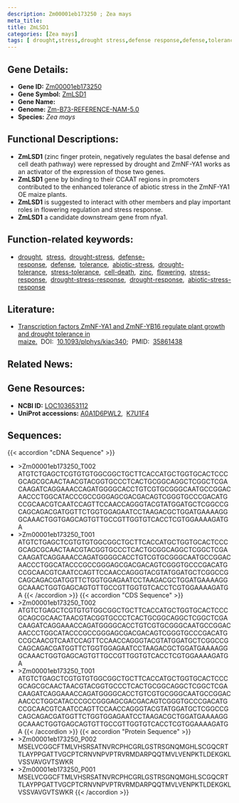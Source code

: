 ```yaml
---
description: Zm00001eb173250 ; Zea mays
meta_title:
title: ZmLSD1
categories: [Zea mays]
tags: [ drought,stress,drought stress,defense response,defense,tolerance,abiotic stress,drought tolerance,stress tolerance,cell death,zinc,flowering,stress response,drought stress response,drought response,abiotic stress response ]
---
```


## Gene Details:
- **Gene ID:**	[Zm00001eb173250](https://www.maizegdb.org/gene_center/gene/Zm00001eb173250)
- **Gene Symbol:** <u>ZmLSD1</u>
- **Gene Name:** 
- **Genome:** [Zm-B73-REFERENCE-NAM-5.0](https://www.maizegdb.org/genome/assembly/Zm-B73-REFERENCE-NAM-5.0)
- **Species:** *Zea mays*

## Functional Descriptions:
   - **ZmLSD1** (zinc finger protein, negatively regulates the basal defense and cell death pathway) were repressed by drought and ZmNF-YA1 works as an activator of the expression of those two genes.
   - **ZmLSD1** gene by binding to their CCAAT regions in promoters contributed to the enhanced tolerance of abiotic stress in the ZmNF-YA1 OE maize plants.
   - **ZmLSD1** is suggested to interact with other members and play important roles in flowering regulation and stress response.
   - **ZmLSD1** a candidate downstream gene from nfya1.

## Function-related keywords:
- [drought](/tags/drought/),&nbsp;&nbsp;[stress](/tags/stress/),&nbsp;&nbsp;[drought-stress](/tags/drought-stress/),&nbsp;&nbsp;[defense-response](/tags/defense-response/),&nbsp;&nbsp;[defense](/tags/defense/),&nbsp;&nbsp;[tolerance](/tags/tolerance/),&nbsp;&nbsp;[abiotic-stress](/tags/abiotic-stress/),&nbsp;&nbsp;[drought-tolerance](/tags/drought-tolerance/),&nbsp;&nbsp;[stress-tolerance](/tags/stress-tolerance/),&nbsp;&nbsp;[cell-death](/tags/cell-death/),&nbsp;&nbsp;[zinc](/tags/zinc/),&nbsp;&nbsp;[flowering](/tags/flowering/),&nbsp;&nbsp;[stress-response](/tags/stress-response/),&nbsp;&nbsp;[drought-stress-response](/tags/drought-stress-response/),&nbsp;&nbsp;[drought-response](/tags/drought-response/),&nbsp;&nbsp;[abiotic-stress-response](/tags/abiotic-stress-response/)

## Literature:
   - [Transcription factors ZmNF-YA1 and ZmNF-YB16 regulate plant growth and drought tolerance in maize.]( https://academic.oup.com/plphys/article/190/2/1506/6647864?login=false)&nbsp;&nbsp;DOI:&nbsp;&nbsp;[10.1093/plphys/kiac340](https://academic.oup.com/plphys/article/190/2/1506/6647864?login=false);&nbsp;&nbsp;PMID:&nbsp;&nbsp;[35861438](https://pubmed.ncbi.nlm.nih.gov/35861438/)

## Related News:

## Gene Resources:
- **NCBI ID:**  [LOC103653112](https://www.ncbi.nlm.nih.gov/gene/?term=LOC103653112)
- **UniProt accessions:** [A0A1D6PWL2](https://www.uniprot.org/uniprotkb/A0A1D6PWL2/entry),&nbsp;&nbsp;[K7U1F4](https://www.uniprot.org/uniprotkb/K7U1F4/entry)



## Sequences:
{{< accordion "cDNA Sequence" >}}
- \>Zm00001eb173250_T002
ATGTCTGAGCTCGTGTGTGGCGGCTGCTTCACCATGCTGGTGCACTCCCGCAGCGCAACTAACGTACGGTGCCCTCACTGCGGCAGGCTCGGCTCGACAAGATCAGGAAACCAGATGGGGCACCTGTCGTGCGGGCAATGCCGGACAACCCTGGCATACCCGCCGGGAGCGACGACAGTCGGGTGCCCGACATGCCGCAACGTCAATCCAGTTCCAACCAGGGTACGTATGGATGCTCGGCCGCAGCAGACGATGGTTCTGGTGGAGAATCCTAAGACGCTGGATGAAAAGGGCAAACTGGTGAGCAGTGTTGCCGTTGGTGTCACCTCGTGGAAAAGATGA
- \>Zm00001eb173250_T001
ATGTCTGAGCTCGTGTGTGGCGGCTGCTTCACCATGCTGGTGCACTCCCGCAGCGCAACTAACGTACGGTGCCCTCACTGCGGCAGGCTCGGCTCGACAAGATCAGGAAACCAGATGGGGCACCTGTCGTGCGGGCAATGCCGGACAACCCTGGCATACCCGCCGGGAGCGACGACAGTCGGGTGCCCGACATGCCGCAACGTCAATCCAGTTCCAACCAGGGTACGTATGGATGCTCGGCCGCAGCAGACGATGGTTCTGGTGGAGAATCCTAAGACGCTGGATGAAAAGGGCAAACTGGTGAGCAGTGTTGCCGTTGGTGTCACCTCGTGGAAAAGATGA
{{< /accordion >}}
{{< accordion "CDS Sequence" >}}
- \>Zm00001eb173250_T002
ATGTCTGAGCTCGTGTGTGGCGGCTGCTTCACCATGCTGGTGCACTCCCGCAGCGCAACTAACGTACGGTGCCCTCACTGCGGCAGGCTCGGCTCGACAAGATCAGGAAACCAGATGGGGCACCTGTCGTGCGGGCAATGCCGGACAACCCTGGCATACCCGCCGGGAGCGACGACAGTCGGGTGCCCGACATGCCGCAACGTCAATCCAGTTCCAACCAGGGTACGTATGGATGCTCGGCCGCAGCAGACGATGGTTCTGGTGGAGAATCCTAAGACGCTGGATGAAAAGGGCAAACTGGTGAGCAGTGTTGCCGTTGGTGTCACCTCGTGGAAAAGATGA
- \>Zm00001eb173250_T001
ATGTCTGAGCTCGTGTGTGGCGGCTGCTTCACCATGCTGGTGCACTCCCGCAGCGCAACTAACGTACGGTGCCCTCACTGCGGCAGGCTCGGCTCGACAAGATCAGGAAACCAGATGGGGCACCTGTCGTGCGGGCAATGCCGGACAACCCTGGCATACCCGCCGGGAGCGACGACAGTCGGGTGCCCGACATGCCGCAACGTCAATCCAGTTCCAACCAGGGTACGTATGGATGCTCGGCCGCAGCAGACGATGGTTCTGGTGGAGAATCCTAAGACGCTGGATGAAAAGGGCAAACTGGTGAGCAGTGTTGCCGTTGGTGTCACCTCGTGGAAAAGATGA
{{< /accordion >}}
{{< accordion "Protein Sequence" >}}
- \>Zm00001eb173250_P002
MSELVCGGCFTMLVHSRSATNVRCPHCGRLGSTRSGNQMGHLSCGQCRTTLAYPPGATTVGCPTCRNVNPVPTRVRMDARPQQTMVLVENPKTLDEKGKLVSSVAVGVTSWKR
- \>Zm00001eb173250_P001
MSELVCGGCFTMLVHSRSATNVRCPHCGRLGSTRSGNQMGHLSCGQCRTTLAYPPGATTVGCPTCRNVNPVPTRVRMDARPQQTMVLVENPKTLDEKGKLVSSVAVGVTSWKR
{{< /accordion >}}
